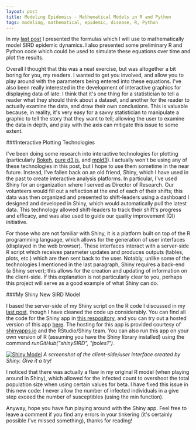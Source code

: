 ```yaml
---
layout: post
title: Modeling Epidemics - Mathematical Models in R and Python
tags: modeling, mathematical, epidemic, disease, R, Python
---
```


In my [last post](http://jpoles1.github.io/blog/2015/12/30/First-Model/) I presented the formulas which I will use to mathematically model SIRD epidemic dynamics. I also presented some preliminary R and Python code which could be used to simulate these equations over time and plot the results.

Overall I thought that this was a neat exercise, but was altogether a bit boring for you, my readers. I wanted to get you involved, and allow you to play around with the parameters being entered into these equations. I've also been really interested in the development of interactive graphics for displaying data of late: I think that it's one thing for a statistician to tell a reader what they should think about a dataset, and another for the reader to actually examine the data, and draw their own conclusions. This is valuable because, in reality, it's very easy for a savvy statistician to manipulate a graphic to tell the story that they want to tell; allowing the user to examine the data in depth, and play with the axis can mitigate this issue to some extent.

###Interactive Plotting Technologies

I've been doing some research into interactive technologies for plotting (particularly [Bokeh](http://bokeh.pydata.org/en/latest/), [pure d3.js](http://d3js.org/), and [mpld3](http://mpld3.github.io/)). I actually won't be using any of these technologies in this post, but I hope to use them sometime in the near future. Instead, I've fallen back on an old friend, Shiny, which I have used in the past to create interactive analysis platforms. In particular, I've used Shiny for an organization where I served as Director of Research. Our volunteers would fill out a reflection at the end of each of their shifts; this data was then organized and presented to shift-leaders using a dashboard I designed and developed in Shiny, which would automatically pull the latest data. This technology allowed shift-leaders to track their shift's progress and efficacy, and was also used to guide our quality improvement (QI) initiative.

For those who are not familiar with Shiny, it is a platform built on top of the R programming language, which allows for the generation of user interfaces (displayed in the web browser). These interfaces interact with a server-side R script which receives parameter updates and produces outputs (tables, plots, etc.) which are then sent back to the user. Notably, unlike some of the technologies I mentioned in the last paragraph, Shiny requires a back-end (a Shiny server); this allows for the creation and updating of information on the client-side. If this explanation is not particularly clear to you, perhaps this project will serve as a good example of what Shiny can do.

<!-- more -->

###My Shiny New SIRD Model

I based the server-side of my Shiny script on the R code I discussed in my [last post](http://jpoles1.github.io/blog/2015/12/30/First-Model/), though I have cleaned the code up considerably. You can find all the code for the Shiny app in [this respository](https://github.com/jpoles1/shinySIRD), and you can try out a hosted version of this app [here](https://jpoles1.shinyapps.io/shinySIRD). The hosting for this app is provided courtesy of [shinyapps.io](http://shinyapps.io) and the RStudio/Shiny team. You can also run this app on your own version of R (assuming you have the Shiny library installed) using the command _runGitHub("shinySIRD", "jpoles1")_.

[![Shiny Model](/blog/public/img/2015-12-29-First-Model/shiny.png "R Model")](https://jpoles1.shinyapps.io/shinySIRD)
_A screenshot of the client-side/user interface created by Shiny. Give it a try!_

I noticed that there was actually a flaw in my original R model (when playing around in Shiny), which allowed for the infected count to overshoot the total population size when using certain values for beta. I have fixed this issue in this new code: I never allow the number of infected individuals in a give step exceed the number of susceptibles (using the min function).

Anyway, hope you have fun playing around with the Shiny app. Feel free to leave a comment if you find any errors in your tinkering (it's certainly possible I've missed something), thanks for reading!
